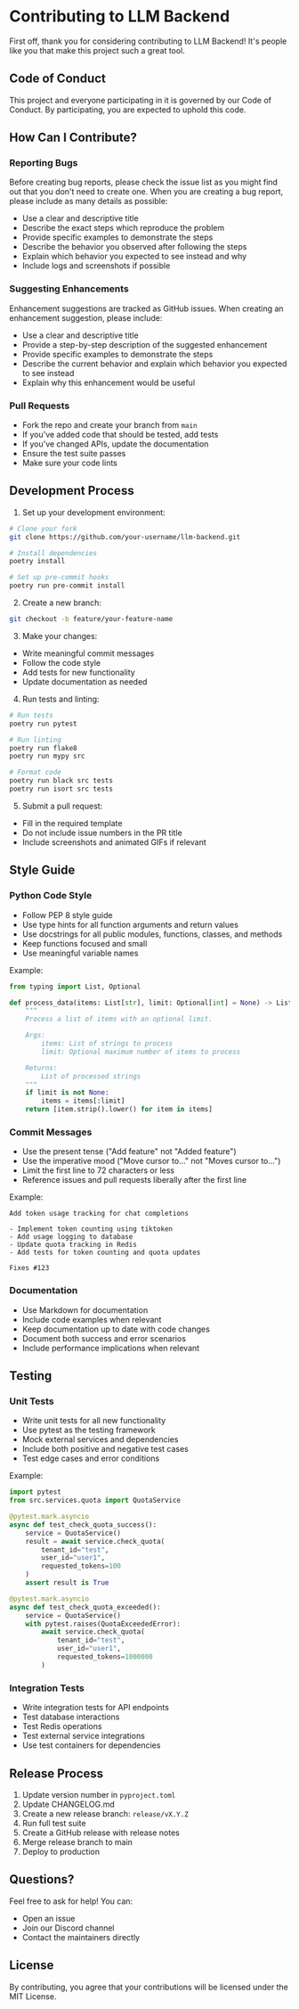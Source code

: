 # Contributing to LLM Backend

First off, thank you for considering contributing to LLM Backend! It's people like you that make this project such a great tool.

## Code of Conduct

This project and everyone participating in it is governed by our Code of Conduct. By participating, you are expected to uphold this code.

## How Can I Contribute?

### Reporting Bugs

Before creating bug reports, please check the issue list as you might find out that you don't need to create one. When you are creating a bug report, please include as many details as possible:

* Use a clear and descriptive title
* Describe the exact steps which reproduce the problem
* Provide specific examples to demonstrate the steps
* Describe the behavior you observed after following the steps
* Explain which behavior you expected to see instead and why
* Include logs and screenshots if possible

### Suggesting Enhancements

Enhancement suggestions are tracked as GitHub issues. When creating an enhancement suggestion, please include:

* Use a clear and descriptive title
* Provide a step-by-step description of the suggested enhancement
* Provide specific examples to demonstrate the steps
* Describe the current behavior and explain which behavior you expected to see instead
* Explain why this enhancement would be useful

### Pull Requests

* Fork the repo and create your branch from `main`
* If you've added code that should be tested, add tests
* If you've changed APIs, update the documentation
* Ensure the test suite passes
* Make sure your code lints

## Development Process

1. Set up your development environment:
```bash
# Clone your fork
git clone https://github.com/your-username/llm-backend.git

# Install dependencies
poetry install

# Set up pre-commit hooks
poetry run pre-commit install
```

2. Create a new branch:
```bash
git checkout -b feature/your-feature-name
```

3. Make your changes:
* Write meaningful commit messages
* Follow the code style
* Add tests for new functionality
* Update documentation as needed

4. Run tests and linting:
```bash
# Run tests
poetry run pytest

# Run linting
poetry run flake8
poetry run mypy src

# Format code
poetry run black src tests
poetry run isort src tests
```

5. Submit a pull request:
* Fill in the required template
* Do not include issue numbers in the PR title
* Include screenshots and animated GIFs if relevant

## Style Guide

### Python Code Style

* Follow PEP 8 style guide
* Use type hints for all function arguments and return values
* Use docstrings for all public modules, functions, classes, and methods
* Keep functions focused and small
* Use meaningful variable names

Example:
```python
from typing import List, Optional

def process_data(items: List[str], limit: Optional[int] = None) -> List[str]:
    """
    Process a list of items with an optional limit.

    Args:
        items: List of strings to process
        limit: Optional maximum number of items to process

    Returns:
        List of processed strings
    """
    if limit is not None:
        items = items[:limit]
    return [item.strip().lower() for item in items]
```

### Commit Messages

* Use the present tense ("Add feature" not "Added feature")
* Use the imperative mood ("Move cursor to..." not "Moves cursor to...")
* Limit the first line to 72 characters or less
* Reference issues and pull requests liberally after the first line

Example:
```
Add token usage tracking for chat completions

- Implement token counting using tiktoken
- Add usage logging to database
- Update quota tracking in Redis
- Add tests for token counting and quota updates

Fixes #123
```

### Documentation

* Use Markdown for documentation
* Include code examples when relevant
* Keep documentation up to date with code changes
* Document both success and error scenarios
* Include performance implications when relevant

## Testing

### Unit Tests

* Write unit tests for all new functionality
* Use pytest as the testing framework
* Mock external services and dependencies
* Include both positive and negative test cases
* Test edge cases and error conditions

Example:
```python
import pytest
from src.services.quota import QuotaService

@pytest.mark.asyncio
async def test_check_quota_success():
    service = QuotaService()
    result = await service.check_quota(
        tenant_id="test",
        user_id="user1",
        requested_tokens=100
    )
    assert result is True

@pytest.mark.asyncio
async def test_check_quota_exceeded():
    service = QuotaService()
    with pytest.raises(QuotaExceededError):
        await service.check_quota(
            tenant_id="test",
            user_id="user1",
            requested_tokens=1000000
        )
```

### Integration Tests

* Write integration tests for API endpoints
* Test database interactions
* Test Redis operations
* Test external service integrations
* Use test containers for dependencies

## Release Process

1. Update version number in `pyproject.toml`
2. Update CHANGELOG.md
3. Create a new release branch: `release/vX.Y.Z`
4. Run full test suite
5. Create a GitHub release with release notes
6. Merge release branch to main
7. Deploy to production

## Questions?

Feel free to ask for help! You can:
* Open an issue
* Join our Discord channel
* Contact the maintainers directly

## License

By contributing, you agree that your contributions will be licensed under the MIT License.